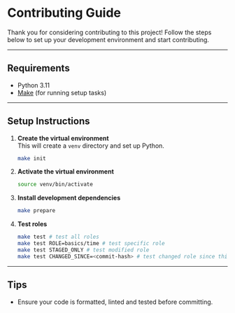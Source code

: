 # Contributing Guide

Thank you for considering contributing to this project! Follow the steps below to set up your development environment and start contributing.

---

## Requirements

- Python 3.11
- [Make](https://www.gnu.org/software/make/) (for running setup tasks)

---

## Setup Instructions

1. **Create the virtual environment**  
   This will create a `venv` directory and set up Python.

   ```bash
   make init
   ```

2. **Activate the virtual environment**

   ```bash
   source venv/bin/activate
   ```

3. **Install development dependencies**

   ```bash
   make prepare
   ```

3. **Test roles**
    
   ```bash
   make test # test all roles
   make test ROLE=basics/time # test specific role
   make test STAGED_ONLY # test modified role
   make test CHANGED_SINCE=<commit-hash> # test changed role since this commit
   ```

---

## Tips

- Ensure your code is formatted, linted and tested before committing.
